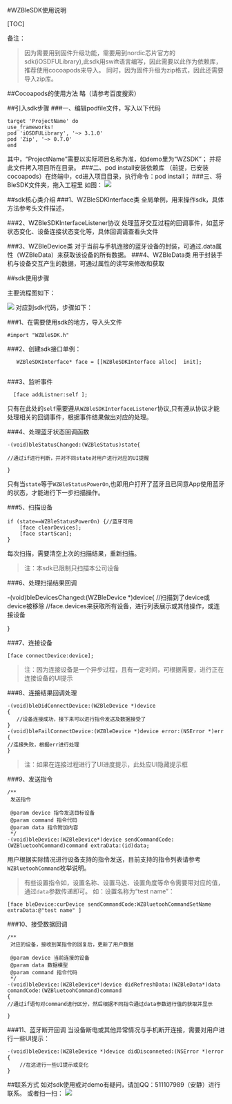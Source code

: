 #WZBleSDK使用说明

[TOC]


备注：
>因为需要用到固件升级功能，需要用到nordic芯片官方的sdk(iOSDFULibrary),此sdk用swift语言编写，因此需要以此作为依赖库，推荐使用cocoapods来导入。
>同时，因为固件升级为zip格式，因此还需要导入zip库。

##Cocoapods的使用方法
略（请参考百度搜索）

##引入sdk步骤
###一、编辑podfile文件，写入以下代码

```
target 'ProjectName' do
use_frameworks!
pod 'iOSDFULibrary', '~> 3.1.0'
pod 'Zip', '~> 0.7.0'
end
```
其中，“ProjectName”需要以实际项目名称为准，如demo里为“WZSDK”；
并将此文件拷入项目所在目录。
###二、pod install安装依赖库
（前提，已安装cocoapods）在终端中，cd进入项目目录，执行命令：pod install；
###三、将BleSDK文件夹，拖入工程里
如图：
![](https://ws1.sinaimg.cn/large/006tNbRwly1fgcxrewmqvj31go0qiqaa.jpg)


##sdk核心类介绍
###1、WZBleSDKInterface类
全局单例，用来操作sdk，具体方法参考头文件描述，

###2、WZBleSDKInterfaceListener协议
处理蓝牙交互过程的回调事件，如蓝牙状态变化、设备连接状态变化等，具体回调请查看头文件

###3、WZBleDevice类
对于当前与手机连接的蓝牙设备的封装，可通过.data属性（WZBleData）来获取该设备的所有数据。
###4、WZBleData类
用于封装手机与设备交互产生的数据，可通过属性的读写来修改和获取


##sdk使用步骤



主要流程图如下：

![](https://ws4.sinaimg.cn/large/006tNbRwgy1fgd0buoipuj30lk11i78m.jpg)
对应到sdk代码，步骤如下：

###1、在需要使用sdk的地方，导入头文件


```
#import "WZBleSDK.h"
```
###2、创建sdk接口单例：

```
   WZBleSDKInterface* face = [[WZBleSDKInterface alloc]  init];
   
```	
###3、监听事件

```
  [face addListner:self ];
```
只有在此处的`self`需要遵从`WZBleSDKInterfaceListener`协议,只有遵从协议才能处理相关的回调事件，根据事件结果做出对应的处理。


###4、处理蓝牙状态回调函数

```
-(void)bleStatusChanged:(WZBleStatus)state{

//通过if进行判断，并对不同state对用户进行对应的UI提醒

}
```
只有当`state`等于`WZBleStatusPowerOn`,也即用户打开了蓝牙且已同意App使用蓝牙的状态，才能进行下一步扫描操作。


###5、扫描设备


```
if (state==WZBleStatusPowerOn) {//蓝牙可用
    [face clearDevices];
    [face startScan]; 
}
```
每次扫描，需要清空上次的扫描结果，重新扫描。
>注：本sdk已限制只扫描本公司设备

###6、处理扫描结果回调

-(void)bleDevicesChanged:(WZBleDevice *)device{
	//扫描到了device或device被移除
	//face.devices来获取所有设备，进行列表展示或其他操作，或连接设备
	
	
}


###7、连接设备


```
[face connectDevice:device];
```
>注：因为连接设备是一个异步过程，且有一定时间，可根据需要，进行正在连接设备的UI提示

###8、连接结果回调处理

```
-(void)bleDidConnectDevice:(WZBleDevice *)device
{
   //设备连接成功，接下来可以进行指令发送及数据接受了
}
-(void)bleFailConnectDevice:(WZBleDevice *)device error:(NSError *)err
{
//连接失败，根据err进行处理
}

```
>注：如果在连接过程进行了UI进度提示，此处应UI隐藏提示框

###9、发送指令

```
/**
 发送指令

 @param device 指令发送目标设备
 @param command 指令代码
 @param data 指令附加内容
 */
-(void)bleDevice:(WZBleDevice*)device sendCommandCode:(WZBluetoohCommand)command extraData:(id)data;

```
用户根据实际情况进行设备支持的指令发送，目前支持的指令列表请参考`WZBluetoohCommand`枚举说明。
>有些设置指令如，设置名称、设置马达、设置角度等命令需要带对应的值，通过`data`参数传递即可。
>如：设置名称为“test name”：
```
[face bleDevice:curDevice sendCommandCode:WZBluetoohCommandSetName extraData:@"test name" ]
```



###10、接受数据回调

```
/**
 对应的设备，接收到某指令的回复后，更新了用户数据
 
 @param device 当前连接的设备
 @param data 数据模型
 @param command 指令代码
 */
-(void)bleDevice:(WZBleDevice*)device didRefreshData:(WZBleData*)data comandCode:(WZBluetoohCommand)command
{
//通过if语句对command进行区分，然后根据不同指令通过data参数进行值的获取并显示

}
```
###11、蓝牙断开回调
当设备断电或其他异常情况与手机断开连接，需要对用户进行一些UI提示：

```
-(void)bleDevice:(WZBleDevice *)device didDisconneted:(NSError *)error
{
	//在这进行一些UI提示或变化
}

```

##联系方式
如对sdk使用或对demo有疑问，请加QQ：511107989（安静）进行联系。
或者扫一扫：
![](https://ws4.sinaimg.cn/large/006tNbRwgy1fgd08fx448j30ke0qg429.jpg)



<!--```flow
st=>start: 初始化sdk
e=>end: 
op=>operation: 扫描设备
op1=>operation: 连接设备
op2=>operation: 收发数据

cond=>condition: 扫描到设备？
cond2=>condition: 连接成功？
st->op->cond
cond(yes)->op1
cond(no)->op
op1->cond2
cond2(yes)->op2
cond2(no)->op

```

-->



